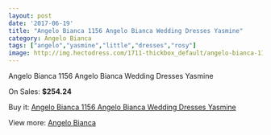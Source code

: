 ```yaml
---
layout: post
date: '2017-06-19'
title: "Angelo Bianca 1156 Angelo Bianca Wedding Dresses Yasmine"
category: Angelo Bianca
tags: ["angelo","yasmine","little","dresses","rosy"]
image: http://img.hectodress.com/1711-thickbox_default/angelo-bianca-1156-angelo-bianca-wedding-dresses-yasmine.jpg
---
```

Angelo Bianca 1156 Angelo Bianca Wedding Dresses Yasmine

On Sales: **$254.24**
<a href="https://www.hectodress.com/angelo-bianca/1078-angelo-bianca-1156-angelo-bianca-wedding-dresses-yasmine.html"><amp-img layout="responsive" width="600" height="600" src="//img.hectodress.com/1711-thickbox_default/angelo-bianca-1156-angelo-bianca-wedding-dresses-yasmine.jpg" alt="Angelo Bianca 1156 Angelo Bianca Wedding Dresses Yasmine 0" /></a>

Buy it: [Angelo Bianca 1156 Angelo Bianca Wedding Dresses Yasmine](https://www.hectodress.com/angelo-bianca/1078-angelo-bianca-1156-angelo-bianca-wedding-dresses-yasmine.html "Angelo Bianca 1156 Angelo Bianca Wedding Dresses Yasmine")

View more: [Angelo Bianca](https://www.hectodress.com/14-angelo-bianca "Angelo Bianca")